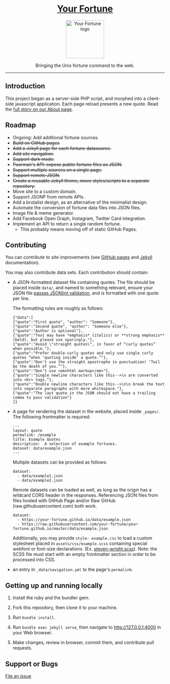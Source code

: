 <h1 align="center">
   <a href="https://your-fortune.github.io">Your Fortune</a>
</h1>
<p align="center">
   <a href="https://your-fortune.github.io">
      <img src="https://your-fortune.github.io/assets/images/logo-fortune.svg" width=120 alt="Your Fortune logo" />
   <a>
</p>
<p align="center">Bringing the Unix fortune command to the web.</p>
<hr>

## Introduction

This project began as a server-side PHP script, and morphed into a
client-side javascript application.  Each page reload presents a
new quote. Read the [full story on our About page][1].

## Roadmap

* Ongoing: Add additional fortune sources.
* <del>Build on GitHub pages</del>
* <del>Add a Jekyll page for each fortune datasource.</del>
* <del>Add site navigation.</del>
* <del>Support dark mode.</del>
* <del>Poorman's API: expose public fortune files as JSON.</del>
* <del>Support multiple sources on a single page.</del>
* <del>Support remote JSON.</del>
* <del>Create a reusable Jekyll theme, move styles/scripts to a separate repository.</del>
* Move site to a custom domain.
* Support JSONP from remote APIs.
* Add a brutalist design, as an alternative of the minimalist design.
* Automate the conversion of fortune data files into JSON files.
* Image file & meme generator.
* Add Facebook Open Graph, Instagram, Twitter Card integration.
* Implement an API to return a single random fortune.
    * This probably means moving off of static GitHub Pages.

## Contributing

You can contribute to site improvements (see [GitHub pages][2]
and [Jekyll][3] documentation).

You may also contribute data sets. Each contribution should contain:

* A JSON-formatted dataset file containing quotes. The file should be
  placed inside `data/`, and named to something relevant,
  ensure your JSON file [passes JSONlint validation][4], and is
  formatted with one quote per line.

  The formatting rules are roughly as follows:

  ```
  {"data":[
  {"quote":"First quote", "author": "Someone"},
  {"quote":"Second quote", "author": "Someone else"},
  {"quote":"Author is optional"},
  {"quote":"Text may have *emphasis* (italics) or **strong emphasis** (bold), but please use sparingly."},
  {"quote":"Avoid \"straight quotes\", in favor of “curly quotes” when possible."},
  {"quote":"Prefer double-curly quotes and only use single curly quotes “when ‘quoting inside’ a quote.”"},
  {"quote":"Don't use the straight apostrophe in punctuation! ’Twil be the death of you.”"},
  {"quote":"Don’t use <em>html markup</em>"},
  {"quote":"Single newline characters like this-->\n are converted into <br> tags."},
  {"quote":"Double newline characters like this-->\n\n break the text into separate paragraphs with more whitespace."},
  {"quote":"The last quote in the JSON should not have a trailing comma to pass validation"}
  ]}
  ```

* A page for rendering the dataset in the website, placed inside `_pages/`.
  The following frontmatter is required:

  ```
  ---
  layout: quote
  permalink: /example
  title: Example Quotes
  description:  A selection of example fortunes.
  dataset: data/example.json
  ---
  ```

  Multiple datasets can be provided as follows:

  ```
  dataset:
    - data/example1.json
    - data/example2.json
  ```

  Remote datasets can be loaded as well, as long as the origin has a wildcard
  CORS header in the responses. Referencing JSON files from files hosted with
  GitHub Page and/or Raw GitHub (raw.githubusercontent.com) both work.

  ```
  dataset:
    - https://your-fortune.github.io/data/example.json
    - https://raw.githubusercontent.com/your-fortune/your-fortune.github.io/master/data/example.json
  ```

  Additionally, you may provide `style: example.css` to load a custom
  stylesheet placed in `assets/css/example.scss` containing special
  webfont or font-size declarations. (Ex. [steven-wright.scss][5]).
  Note: the SCSS file must start with an empty frontmatter section
  in order to be processed into CSS.

* an entry in `_data/navigation.yml` to the page's `permalink`.

## Getting up and running locally

1. Install the ruby and the bundler gem.

2. Fork this repository, then clone it to your machine.

3. Run `bundle install`.

4. Run `bundle exec jekyll serve`, then navigate to
   http://127.0.0.1:4000 in your Web browser.

5. Make changes, review in browser, commit them, and contribute pull requests.

## Support or Bugs

[File an issue](https://github.com/your-fortune/your-fortune.github.io/issues/new)

[1]: https://your-fortune.github.io/about
[2]: https://help.github.com/categories/github-pages-basics/
[3]: https://jekyllrb.com/
[4]: https://jsonlint.com/
[5]: https://github.com/your-fortune/your-fortune.github.io/blob/master/assets/css/steven-wright.scss
